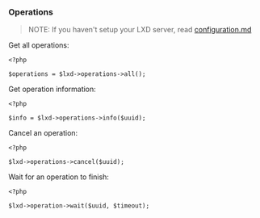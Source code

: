 ### Operations

> NOTE: If you haven't setup your LXD server, read [configuration.md](configuration.md)

Get all operations:

```
<?php

$operations = $lxd->operations->all();
```

Get operation information:

```
<?php

$info = $lxd->operations->info($uuid);
```

Cancel an operation:

```
<?php

$lxd->operations->cancel($uuid);
```

Wait for an operation to finish:

```
<?php

$lxd->operation->wait($uuid, $timeout);
```
